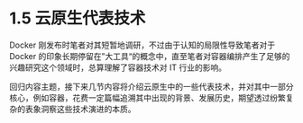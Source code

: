 # 1.5 云原生代表技术

Docker 刚发布时笔者对其短暂地调研，不过由于认知的局限性导致笔者对于 Docker 的印象长期停留在”大工具“的概念中，直至笔者对容器编排产生了足够的兴趣研究这个领域时，总算理解了容器技术对 IT 行业的影响。

回归内容主题，接下来几节内容将介绍云原生中的一些代表技术，并对其中一部分核心，例如容器，花费一定篇幅追溯其中出现的背景、发展历史，期望透过纷繁复杂的表象洞察这些技术演进的本质。